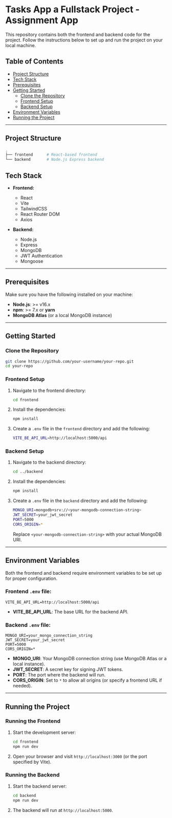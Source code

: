 # Tasks App a Fullstack Project - Assignment App

This repository contains both the frontend and backend code for the project. Follow the instructions below to set up and run the project on your local machine.

## Table of Contents

- [Project Structure](#project-structure)
- [Tech Stack](#tech-stack)
- [Prerequisites](#prerequisites)
- [Getting Started](#getting-started)
  - [Clone the Repository](#clone-the-repository)
  - [Frontend Setup](#frontend-setup)
  - [Backend Setup](#backend-setup)
- [Environment Variables](#environment-variables)
- [Running the Project](#running-the-project)

---

## Project Structure

```bash
.
├── frontend      # React-based frontend
└── backend       # Node.js Express backend
```

## Tech Stack

- **Frontend:**
  - React
  - Vite
  - TailwindCSS
  - React Router DOM
  - Axios

- **Backend:**
  - Node.js
  - Express
  - MongoDB
  - JWT Authentication
  - Mongoose

---

## Prerequisites

Make sure you have the following installed on your machine:

- **Node.js**: >= v16.x
- **npm**: >= 7.x or **yarn**
- **MongoDB Atlas** (or a local MongoDB instance)

---

## Getting Started

### Clone the Repository

```bash
git clone https://github.com/your-username/your-repo.git
cd your-repo
```

### Frontend Setup

1. Navigate to the frontend directory:

   ```bash
   cd frontend
   ```

2. Install the dependencies:

   ```bash
   npm install
   ```

3. Create a `.env` file in the `frontend` directory and add the following:

   ```bash
   VITE_BE_API_URL=http://localhost:5000/api
   ```

### Backend Setup

1. Navigate to the backend directory:

   ```bash
   cd ../backend
   ```

2. Install the dependencies:

   ```bash
   npm install
   ```

3. Create a `.env` file in the `backend` directory and add the following:

   ```bash
   MONGO_URI=mongodb+srv://<your-mongodb-connection-string>
   JWT_SECRET=your_jwt_secret
   PORT=5000
   CORS_ORIGIN=*
   ```

   Replace `<your-mongodb-connection-string>` with your actual MongoDB URI.

---

## Environment Variables

Both the frontend and backend require environment variables to be set up for proper configuration.

### Frontend `.env` file:

```env
VITE_BE_API_URL=http://localhost:5000/api
```

- **VITE_BE_API_URL**: The base URL for the backend API.

### Backend `.env` file:

```env
MONGO_URI=your_mongo_connection_string
JWT_SECRET=your_jwt_secret
PORT=5000
CORS_ORIGIN=*
```

- **MONGO_URI**: Your MongoDB connection string (use MongoDB Atlas or a local instance).
- **JWT_SECRET**: A secret key for signing JWT tokens.
- **PORT**: The port where the backend will run.
- **CORS_ORIGIN**: Set to `*` to allow all origins (or specify a frontend URL if needed).

---

## Running the Project

### Running the Frontend

1. Start the development server:

   ```bash
   cd frontend
   npm run dev
   ```

2. Open your browser and visit `http://localhost:3000` (or the port specified by Vite).

### Running the Backend

1. Start the backend server:

   ```bash
   cd backend
   npm run dev
   ```

2. The backend will run at `http://localhost:5000`.
